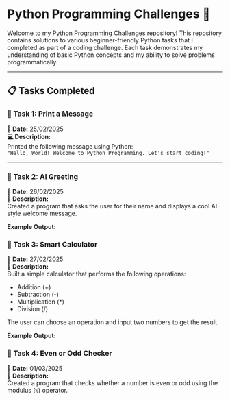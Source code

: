# Python Programming Challenges 🚀

Welcome to my Python Programming Challenges repository! This repository contains solutions to various beginner-friendly Python tasks that I completed as part of a coding challenge. Each task demonstrates my understanding of basic Python concepts and my ability to solve problems programmatically.

---

## 📋 Tasks Completed

### 🔹 Task 1: Print a Message
**📆 Date:** 25/02/2025  
**💻 Description:**  
Printed the following message using Python:  
`"Hello, World! Welcome to Python Programming. Let's start coding!"`


---

### 🔹 Task 2: AI Greeting
**📆 Date:** 26/02/2025  
**🤖 Description:**  
Created a program that asks the user for their name and displays a cool AI-style welcome message.  

**Example Output:**  

### 🔹 Task 3: Smart Calculator
**📆 Date:** 27/02/2025  
**🧮 Description:**  
Built a simple calculator that performs the following operations:  
- Addition (+)  
- Subtraction (-)  
- Multiplication (*)  
- Division (/)  

The user can choose an operation and input two numbers to get the result.  

**Example Output:**  

### 🔹 Task 4: Even or Odd Checker
**📆 Date:** 01/03/2025  
**🎯 Description:**  
Created a program that checks whether a number is even or odd using the modulus (`%`) operator.  
